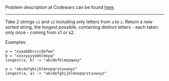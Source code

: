 Problem description at Codewars can be found
[here](https://www.codewars.com/kata/5656b6906de340bd1b0000ac/train/python).

-------------

Take 2 strings `s1` and `s2` including only letters from `a` to `z`. Return a new sorted string, the
longest possible, containing distinct letters - each taken only once - coming from s1 or s2.
<br>

Examples:
```
a = "xyaabbbccccdefww"
b = "xxxxyyyyabklmopq"
longest(a, b) -> "abcdefklmopqwxy"

a = "abcdefghijklmnopqrstuvwxyz"
longest(a, a) -> "abcdefghijklmnopqrstuvwxyz"
```
